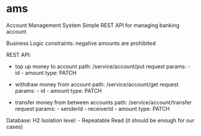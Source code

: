 # ams
Account Management System
    Simple REST API for managing banking account

Business Logic constraints:
    negative amounts are prohibited

REST API:
- top up money to account
    path: /service/account/put
    request params:
        - id
        - amount
    type: PATCH

- withdraw money from account
    path: /service/account/get
    request params:
            - id
            - amount
    type: PATCH
 
- transfer money from between accounts
    path: /service/account/transfer
    request params:
            - senderId
            - receiverId
            - amount
    type: PATCH

Database:
    H2
    Isolation level:
        - Repeatable Read (it should be enough for our cases)